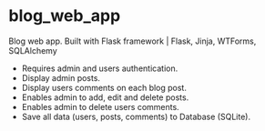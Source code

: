 # blog_web_app
Blog web app. Built with Flask framework | Flask, Jinja, WTForms, SQLAlchemy
* Requires admin and users authentication.
* Display admin posts. 
* Display users comments on each blog post.
* Enables admin to add, edit and delete posts.
* Enables admin to delete users comments.
* Save all data (users, posts, comments) to Database (SQLite).
